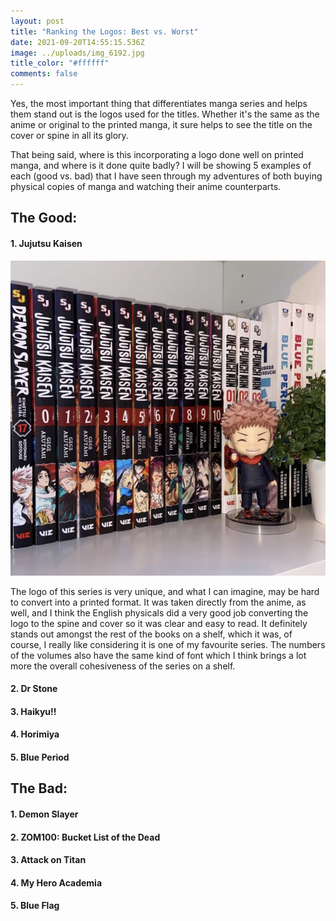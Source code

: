 ```yaml
---
layout: post
title: "Ranking the Logos: Best vs. Worst"
date: 2021-09-20T14:55:15.536Z
image: ../uploads/img_6192.jpg
title_color: "#ffffff"
comments: false
---
```

   Yes, the most important thing that differentiates manga series and helps them stand out is the logos used for the titles. Whether it's the same as the anime or original to the printed manga, it sure helps to see the title on the cover or spine in all its glory. 

   That being said, where is this incorporating a logo done well on printed manga, and where is it done quite badly? I will be showing 5 examples of each (good vs. bad) that I have seen through my adventures of both buying physical copies of manga and watching their anime counterparts. 

## The Good:

#### 1. Jujutsu Kaisen

![Photo taken from my own collection](../uploads/img_6192.jpg)

The logo of this series is very unique, and what I can imagine, may be hard to convert into a printed format. It was taken directly from the anime, as well, and I think the English physicals did a very good job converting the logo to the spine and cover so it was clear and easy to read. It definitely stands out amongst the rest of the books on a shelf, which it was, of course, I really like considering it is one of my favourite series. The numbers of the volumes also have the same kind of font which I think brings a lot more the overall cohesiveness of the series on a shelf. 

#### 2. Dr Stone

#### 3. Haikyu!!

#### 4. Horimiya

#### 5. Blue Period

## The Bad:

#### 1. Demon Slayer

#### 2. ZOM100: Bucket List of the Dead

#### 3. Attack on Titan

#### 4. My Hero Academia

#### 5. Blue Flag